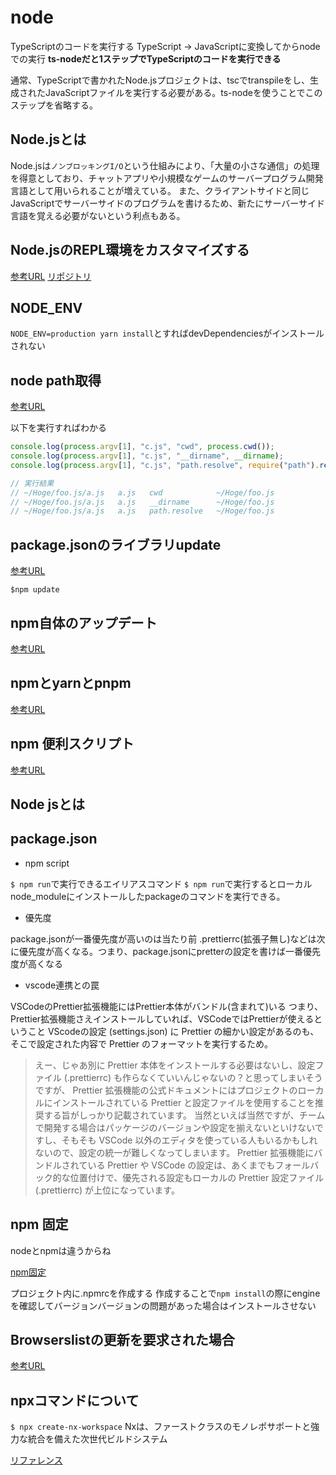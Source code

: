 # node

TypeScriptのコードを実行する
TypeScript → JavaScriptに変換してからnodeでの実行
**ts-nodeだと1ステップでTypeScriptのコードを実行できる**

通常、TypeScriptで書かれたNode.jsプロジェクトは、tscでtranspileをし、生成されたJavaScriptファイルを実行する必要がある。ts-nodeを使うことでこのステップを省略する。

## Node.jsとは

Node.jsは`ノンブロッキングI/O`という仕組みにより、「大量の小さな通信」の処理を得意としており、チャットアプリや小規模なゲームのサーバープログラム開発言語として用いられることが増えている。
また、クライアントサイドと同じJavaScriptでサーバーサイドのプログラムを書けるため、新たにサーバーサイド言語を覚える必要がないという利点もある。

## Node.jsのREPL環境をカスタマイズする
[参考URL](https://kazamori.jp/blogs/2021/07/20/customize-node-repl/)
[リポジトリ](https://github.com/kazamori/typeorm-performance-issues-sample)

## NODE_ENV

`NODE_ENV=production yarn install`とすればdevDependenciesがインストールされない

## node path取得

[参考URL](https://zenn.dev/ignorant_kenji/articles/25280934f2c50b0c13ff)

以下を実行すればわかる
```js
console.log(process.argv[1], "c.js", "cwd", process.cwd());
console.log(process.argv[1], "c.js", "__dirname", __dirname);
console.log(process.argv[1], "c.js", "path.resolve", require("path").resolve(""));

// 実行結果
// ~/Hoge/foo.js/a.js   a.js   cwd            ~/Hoge/foo.js
// ~/Hoge/foo.js/a.js   a.js   __dirname      ~/Hoge/foo.js
// ~/Hoge/foo.js/a.js   a.js   path.resolve   ~/Hoge/foo.js
```

## package.jsonのライブラリupdate

[参考URL](https://qiita.com/sugurutakahashi12345/items/df736ddaf65c244e1b4f)

`$npm update`

## npm自体のアップデート

[参考URL](https://qiita.com/n0bisuke/items/b2704b6ebb84f21c03c1)

## npmとyarnとpnpm

[参考URL](https://zenn.dev/hibikine/articles/27621a7f95e761#discuss)

## npm 便利スクリプト

[参考URL](https://qiita.com/mysticatea/items/12bb6579b9155fd74586)

## Node jsとは

## package.json


- npm script

`$ npm run`で実行できるエイリアスコマンド
`$ npm run`で実行するとローカルnode_moduleにインストールしたpackageのコマンドを実行できる。


- 優先度

package.jsonが一番優先度が高いのは当たり前
.prettierrc(拡張子無し)などは次に優先度が高くなる。つまり、package.jsonにpretterの設定を書けば一番優先度が高くなる

- vscode連携との罠

VSCodeのPrettier拡張機能にはPrettier本体がバンドル(含まれて)いる
つまり、Prettier拡張機能さえインストールしていれば、VSCodeではPrettierが使えるということ
VScodeの設定 (settings.json) に Prettier の細かい設定があるのも、そこで設定された内容で Prettier のフォーマットを実行するため。

>えー、じゃあ別に Prettier 本体をインストールする必要はないし、設定ファイル (.prettierrc) も作らなくていいんじゃないの？と思ってしまいそうですが、 Prettier 拡張機能の公式ドキュメントにはプロジェクトのローカルにインストールされている Prettier と設定ファイルを使用することを推奨する旨がしっかり記載されています。
>当然といえば当然ですが、チームで開発する場合はパッケージのバージョンや設定を揃えないといけないですし、そもそも VSCode 以外のエディタを使っている人もいるかもしれないので、設定の統一が難しくなってしまいます。
>Prettier 拡張機能にバンドルされている Prettier や VSCode の設定は、あくまでもフォールバック的な位置付けで、優先される設定もローカルの Prettier 設定ファイル (.prettierrc) が上位になっています。


## npm 固定

nodeとnpmは違うからね

[npm固定](https://qiita.com/hirorock/items/3a98a43f38aec39aab4f)

プロジェクト内に.npmrcを作成する
作成することで`npm install`の際にengineを確認してバージョンバージョンの問題があった場合はインストールさせない

## Browserslistの更新を要求された場合

[参考URL](https://dev.classmethod.jp/articles/asked-to-update-the-browserslist-when-building-react-app/)

## npxコマンドについて

`$ npx create-nx-workspace`
Nxは、ファーストクラスのモノレポサポートと強力な統合を備えた次世代ビルドシステム

[リファレンス](https://www.npmjs.com/package/create-nx-workspace)


